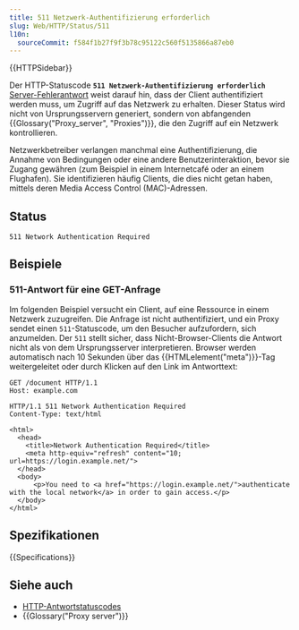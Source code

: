 ```yaml
---
title: 511 Netzwerk-Authentifizierung erforderlich
slug: Web/HTTP/Status/511
l10n:
  sourceCommit: f584f1b27f9f3b78c95122c560f5135866a87eb0
---
```


{{HTTPSidebar}}

Der HTTP-Statuscode **`511 Netzwerk-Authentifizierung erforderlich`** [Server-Fehlerantwort](/de/docs/Web/HTTP/Status#server_error_responses) weist darauf hin, dass der Client authentifiziert werden muss, um Zugriff auf das Netzwerk zu erhalten. Dieser Status wird nicht von Ursprungsservern generiert, sondern von abfangenden {{Glossary("Proxy_server", "Proxies")}}, die den Zugriff auf ein Netzwerk kontrollieren.

Netzwerkbetreiber verlangen manchmal eine Authentifizierung, die Annahme von Bedingungen oder eine andere Benutzerinteraktion, bevor sie Zugang gewähren (zum Beispiel in einem Internetcafé oder an einem Flughafen). Sie identifizieren häufig Clients, die dies nicht getan haben, mittels deren Media Access Control (MAC)-Adressen.

## Status

```http
511 Network Authentication Required
```

## Beispiele

### 511-Antwort für eine GET-Anfrage

Im folgenden Beispiel versucht ein Client, auf eine Ressource in einem Netzwerk zuzugreifen. Die Anfrage ist nicht authentifiziert, und ein Proxy sendet einen `511`-Statuscode, um den Besucher aufzufordern, sich anzumelden. Der `511` stellt sicher, dass Nicht-Browser-Clients die Antwort nicht als von dem Ursprungsserver interpretieren. Browser werden automatisch nach 10 Sekunden über das {{HTMLelement("meta")}}-Tag weitergeleitet oder durch Klicken auf den Link im Antworttext:

```http
GET /document HTTP/1.1
Host: example.com
```

```http
HTTP/1.1 511 Network Authentication Required
Content-Type: text/html

<html>
  <head>
    <title>Network Authentication Required</title>
    <meta http-equiv="refresh" content="10; url=https://login.example.net/">
  </head>
  <body>
      <p>You need to <a href="https://login.example.net/">authenticate with the local network</a> in order to gain access.</p>
  </body>
</html>
```

## Spezifikationen

{{Specifications}}

## Siehe auch

- [HTTP-Antwortstatuscodes](/de/docs/Web/HTTP/Status)
- {{Glossary("Proxy server")}}
